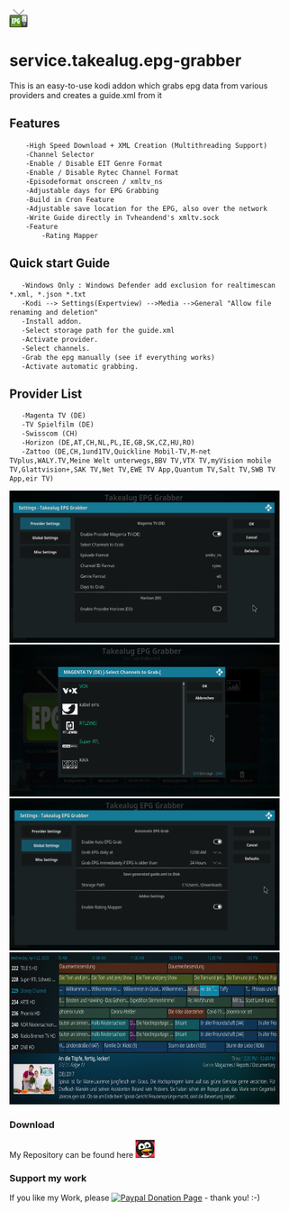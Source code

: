 <img src="https://raw.githubusercontent.com/DeBaschdi/service.takealug.epg-grabber/master/icon.png" height="32" width="32">

# service.takealug.epg-grabber
This is an easy-to-use kodi addon which grabs epg data from various providers and creates a guide.xml from it

## Features
```
    -High Speed Download + XML Creation (Multithreading Support)
    -Channel Selector
    -Enable / Disable EIT Genre Format
    -Enable / Disable Rytec Channel Format
    -Episodeformat onscreen / xmltv_ns
    -Adjustable days for EPG Grabbing
    -Build in Cron Feature
    -Adjustable save location for the EPG, also over the network
    -Write Guide directly in Tvheandend's xmltv.sock
    -Feature
        -Rating Mapper
```

## Quick start Guide
```
   -Windows Only : Windows Defender add exclusion for realtimescan *.xml, *.json *.txt
   -Kodi --> Settings(Expertview) -->Media -->General "Allow file renaming and deletion"
   -Install addon.
   -Select storage path for the guide.xml
   -Activate provider.
   -Select channels.
   -Grab the epg manually (see if everything works)
   -Activate automatic grabbing.
```    

## Provider List
```
   -Magenta TV (DE)
   -TV Spielfilm (DE)
   -Swisscom (CH)
   -Horizon (DE,AT,CH,NL,PL,IE,GB,SK,CZ,HU,RO)
   -Zattoo (DE,CH,1und1TV,Quickline Mobil-TV,M-net TVplus,WALY.TV,Meine Welt unterwegs,BBV TV,VTX TV,myVision mobile TV,Glattvision+,SAK TV,Net TV,EWE TV App,Quantum TV,Salt TV,SWB TV App,eir TV) 

```

<img src="https://raw.githubusercontent.com/DeBaschdi/service.takealug.epg-grabber/master/screenshot1.png" height="270" width="480">
<img src="https://raw.githubusercontent.com/DeBaschdi/service.takealug.epg-grabber/master/screenshot3.png" height="270" width="480">
<img src="https://raw.githubusercontent.com/DeBaschdi/service.takealug.epg-grabber/master/screenshot2.png" height="270" width="480">
<img src="https://raw.githubusercontent.com/DeBaschdi/service.takealug.epg-grabber/master/fanart.jpg" height="270" width="480">

### Download
My Repository can be found here [![Takealug Addon Repository ](https://raw.githubusercontent.com/DeBaschdi/repo/master/icon_34.png)](https://github.com/DeBaschdi/repo/blob/master/repository.takealug-1.0.1.zip?raw=true)

### Support my work
If you like my Work, please [![Paypal Donation Page](https://www.paypalobjects.com/en_US/i/btn/btn_donate_SM.gif)](https://paypal.me/DeBaschdi) - thank you! :-)
